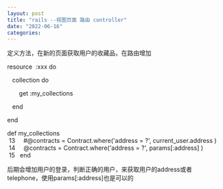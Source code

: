 ```yaml
---
layout: post
title: "rails --视图页面 路由 controller"
date: "2022-06-16"
categories: 
---
```

<p>定义方法，在新的页面获取用户的收藏品，在路由增加</p>

<p>resource&nbsp; :xxx do</p>

<p>&nbsp;&nbsp; collection do&nbsp;</p>

<p>&nbsp;&nbsp;&nbsp;&nbsp;&nbsp;&nbsp; get :my_collections</p>

<p>&nbsp;&nbsp; end</p>

<p>end</p>

<p>def my_collections&nbsp;&nbsp;&nbsp;&nbsp;&nbsp;&nbsp;&nbsp;&nbsp;&nbsp;&nbsp;&nbsp;&nbsp;&nbsp;&nbsp;&nbsp;&nbsp;&nbsp;&nbsp;&nbsp;&nbsp;&nbsp;&nbsp;&nbsp;&nbsp;&nbsp;&nbsp;&nbsp;&nbsp;&nbsp;&nbsp;&nbsp;&nbsp;&nbsp;&nbsp;&nbsp;&nbsp;&nbsp;&nbsp;&nbsp;&nbsp; &nbsp;<br />
&nbsp;13&nbsp;&nbsp;&nbsp;&nbsp; #@contracts = Contract.where(&#39;address = ?&#39;, current_user.address )<br />
&nbsp;14&nbsp;&nbsp;&nbsp;&nbsp; @contracts = Contract.where(&#39;address = ?&#39;, params[:address] )<br />
&nbsp;15&nbsp;&nbsp; end</p>

<p>后期会增加用户的登录，判断正确的用户，来获取用户的address或者telephone，使用params[:address]也是可以的</p>

<p>&nbsp;</p>

